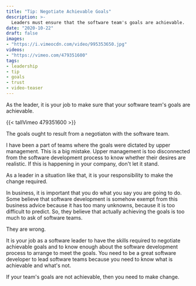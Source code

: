 ```yaml
---
title: "Tip: Negotiate Achievable Goals"
description: >-
  Leaders must ensure that the software team's goals are achievable.
date: "2020-10-22"
draft: false
images:
- "https://i.vimeocdn.com/video/995353650.jpg"
videos:
- "https://vimeo.com/479351600"
tags:
- leadership
- tip
- goals
- trust
- video-teaser
---
```



As the leader, it is your job to make sure that your software team's goals are
achievable.


<!--more-->

{{< tallVimeo 479351600 >}}

The goals ought to result from a negotiaton with the software team.

I have been a part of teams where the goals were dictated by upper management.
This is a big mistake. Upper management is too disconnected from the software
development process to know whether their desires are realistic. If this is
happening in your company, don't let it stand.

As a leader in a situation like that, it is your responsibility to make the
change required.

In business, it is important that you do what you say you are going to do.
Some believe that software development is somehow exempt from this business
advice because it has too many unknowns, because it is too difficult to predict.
So, they believe that actually achieving the goals is too much to ask of
software teams.

They are wrong.

It is your job as a software leader to have the skills required to negotiate
achievable goals and to know enough about the software development process to
arrange to meet the goals. You need to be a great software developer to lead
software teams because you need to know what is achievable and what's not.

If your team's goals are not achievable, then you need to make change.
